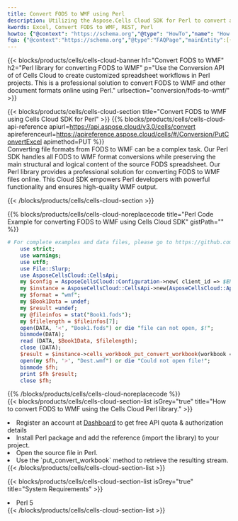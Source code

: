 ```yaml
---
title: Convert FODS to WMF using Perl 
description: Utilizing the Aspose.Cells Cloud SDK for Perl to convert a FODS format file to a WMF format file. 
kwords: Excel, Convert FODS to WMF, REST, Perl
howto: {"@context": "https://schema.org","@type": "HowTo","name": "How to convert FODS to WMF using the Cells Cloud Perl library.","description": "How to convert FODS to WMF using the Cells Cloud Perl library.","image": {"@type": "ImageObject"},"url": "/perl/conversion/fods-to-wmf/","step": [{ "@type": "HowToStep","name": "How to convert FODS to WMF using the Cells Cloud Perl library. step 1", "image": {"@type": "ImageObject",},"url": "/perl/conversion/fods-to-wmf/","text": "Register an account at <a href='https://dashboard.aspose.cloud/'>Dashboard</a> to get free API quota & authorization details",},{ "@type": "HowToStep","name": "How to convert FODS to WMF using the Cells Cloud Perl library. step 1", "image": {"@type": "ImageObject",},"url": "/perl/conversion/fods-to-wmf/","text": "Install Perl package and add the reference (import the library) to your project.",},{ "@type": "HowToStep","name": "How to convert FODS to WMF using the Cells Cloud Perl library. step 1", "image": {"@type": "ImageObject",},"url": "/perl/conversion/fods-to-wmf/","text": "Open the source file in Perl.",},{ "@type": "HowToStep","name": "How to convert FODS to WMF using the Cells Cloud Perl library. step 1", "image": {"@type": "ImageObject",},"url": "/perl/conversion/fods-to-wmf/","text": "Use the `put_convert_workbook` method to retrieve the resulting stream.",}, ],"supply": {"@type": "HowToSupply","name": "document"},"tool": [{"@type": "HowToTool","name": "VIM, Visual Studio Code, Eclipse"},{"@type": "HowToTool","name": "Aspose Cells"}],"totalTime": "PT6M"}
fqa: {"@context":"https://schema.org","@type":"FAQPage","mainEntity":[{"@type":"Question","name":"Why convert file formats in C# using REST API?","acceptedAnswer":{"@type":"Answer","text":"Documents are encoded in many ways, and some files may be incompatible with the software you use. To open and read such files, just convert them to appropriate file formats.<br/><ol><li>Install .NET SDK and add the reference (import the library) to your project.</li><li>Open the source file in C# using REST API.</li><li>Call the PutConvertWorkbookRequest() method, passing an output filename with required extension.</li><li>Get the result of conversion as a separate file.</li></ol>"}},{"@type":"Question","name":"What file formats can I convert with your C# library?","acceptedAnswer":{"@type":"Answer","text":"We support a variety of file formats for conversion using .NET library, including XLSX, Excel, xls , PDF, CSV, HTML, Markdown, XML, PNG, JPG, TIFF, Json, TXT and many more."}},{"@type":"Question","name":"What is the maximum allowed file size for conversion using this .NET library?","acceptedAnswer":{"@type":"Answer","text":"There are no file size limits for format conversions using .NET library."}}]}
---
```



{{< blocks/products/cells/cells-cloud-banner h1="Convert FODS to WMF" h2="Perl library for converting FODS to WMF" p="Use the Conversion API of of Cells Cloud to create customized spreadsheet workflows in Perl projects. This is a professional solution to convert FODS to WMF and other document formats online using Perl." urlsection="conversion/fods-to-wmf/" >}}

{{< blocks/products/cells/cells-cloud-section  title="Convert FODS to WMF using Cells Cloud SDK for Perl" >}}
{{% blocks/products/cells/cells-cloud-api-reference  apiurl=https://api.aspose.cloud/v3.0/cells/convert  apireferenceurl=https://apireference.aspose.cloud/cells/#/Conversion/PutConvertExcel  apimethod=PUT %}}
<br/>
Converting file formats from FODS to WMF can be a complex task. Our Perl SDK handles all FODS to WMF format conversions while preserving the main structural and logical content of the source FODS spreadsheet. Our Perl library provides a professional solution for converting FODS to WMF files online. This Cloud SDK empowers Perl developers with powerful functionality and ensures high-quality WMF output.

{{< /blocks/products/cells/cells-cloud-section >}}

{{% blocks/products/cells/cells-cloud-noreplacecode title="Perl Code Example for converting FODS to WMF using Cells Cloud SDK" gistPath="" %}}
 
```perl
# For complete examples and data files, please go to https://github.com/aspose-cells-cloud/aspose-cells-cloud-perl/
    use strict;
    use warnings;
    use utf8; 
    use File::Slurp;
    use AsposeCellsCloud::CellsApi;
    my $config = AsposeCellsCloud::Configuration->new( client_id => $ENV{'ProductClientId'}, client_secret => $ENV{'ProductClientSecret'});
    my $instance = AsposeCellsCloud::CellsApi->new(AsposeCellsCloud::ApiClient->new( $config));
    my $format = "wmf";
    my $Book1Data = undef;
    my $result =undef;
    my @fileinfos = stat("Book1.fods");
    my $filelength = $fileinfos[7];
    open(DATA, '<', "Book1.fods") or die "file can not open, $!";
    binmode(DATA);
    read (DATA, $Book1Data, $filelength);
    close (DATA); 
    $result = $instance->cells_workbook_put_convert_workbook(workbook => $Book1Data, format => $format);
    open(my $fh, '>', "Dest.wmf") or die "Could not open file!";
    binmode $fh;
    print $fh $result;
    close $fh;
```
 
{{% /blocks/products/cells/cells-cloud-noreplacecode  %}}
<br/>
{{< blocks/products/cells/cells-cloud-section-list isGrey="true"  title="How to convert FODS to WMF using the Cells Cloud Perl library." >}}
<li>Register an account at <a href="https://dashboard.aspose.cloud/">Dashboard</a> to get free API quota & authorization details</li>
<li>Install Perl package and add the reference (import the library) to your project.</li>
<li>Open the source file in Perl.</li>
<li>Use the `put_convert_workbook` method to retrieve the resulting stream.</li>
{{< /blocks/products/cells/cells-cloud-section-list >}}

{{< blocks/products/cells/cells-cloud-section-list isGrey="true"  title="System Requirements" >}}
<li>Perl 5</li>
{{< /blocks/products/cells/cells-cloud-section-list >}}
